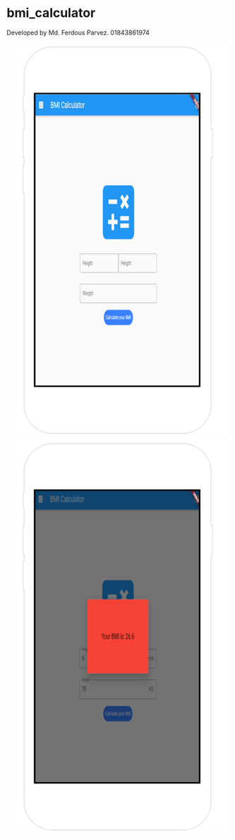 # bmi_calculator

Developed by Md. Ferdous Parvez.
01843861974


![name-of-you-image](https://github.com/ferdousbag/BMICalulator-Flutter/blob/main/screenshot_1.png)
![name-of-you-image](https://github.com/ferdousbag/BMICalulator-Flutter/blob/main/screenshot_2.png)
